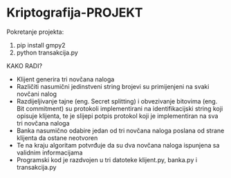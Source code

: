 # Kriptografija-PROJEKT
Pokretanje projekta:
  1. pip install gmpy2
  2. python transakcija.py


KAKO RADI?
- Klijent generira tri novčana naloga
- Različiti nasumični jedinstveni string brojevi su primijenjeni na svaki novčani nalog
- Razdijeljivanje tajne (eng. Secret splitting) i obvezivanje bitovima (eng. Bit commitment) su protokoli implementirani na identifikacijski string koji opisuje klijenta, te je slijepi potpis protokol koji je implementiran na sva tri novčana naloga
- Banka nasumično odabire jedan od tri novčana naloga poslana od strane klijenta da ostane neotvoren
- Te na kraju algoritam potvrđuje da su dva novčana naloga ispunjena sa validnim informacijama 
- Programski kod je razdvojen u tri datoteke klijent.py, banka.py i transakcija.py

